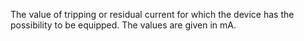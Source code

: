 The value of tripping or residual current for which the device has the possibility to be equipped. The values are given in mA.